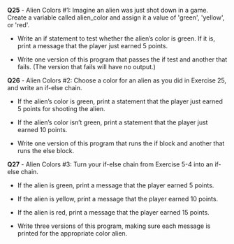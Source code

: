 **Q25** - Alien Colors #1: Imagine an alien was just shot down in a game. Create a variable called alien_color and assign it a value of 'green', 'yellow', or 'red'.

- Write an if statement to test whether the alien’s color is green. If it is, print a message that the player just earned 5 points.

- Write one version of this program that passes the if test and another that fails. (The version that fails will have no output.)

**Q26** - Alien Colors #2: Choose a color for an alien as you did in Exercise 25, and write an if-else chain.

- If the alien’s color is green, print a statement that the player just earned 5 points for shooting the alien.

- If the alien’s color isn’t green, print a statement that the player just earned 10 points.

- Write one version of this program that runs the if block and another that runs the else block.

**Q27** - Alien Colors #3: Turn your if-else chain from Exercise 5-4 into an if-else chain.
-  If the alien is green, print a message that the player earned 5 points.

- If the alien is yellow, print a message that the player earned 10 points.

- If the alien is red, print a message that the player earned 15 points.

- Write three versions of this program, making sure each message is printed for the appropriate color alien.